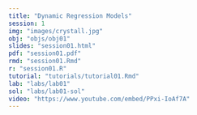 ```yaml
---
title: "Dynamic Regression Models"
session: 1
img: "images/crystall.jpg"
obj: "objs/obj01"
slides: "session01.html"
pdf: "session01.pdf"
rmd: "session01.Rmd"
r: "session01.R"
tutorial: "tutorials/tutorial01.Rmd"
lab: "labs/lab01"
sol: "labs/lab01-sol"
video: "https://www.youtube.com/embed/PPxi-IoAf7A"
---
```

